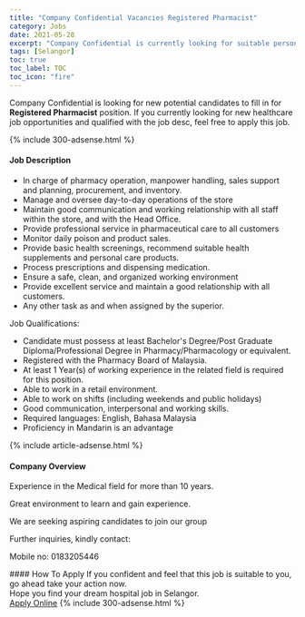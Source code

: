 ```yaml
---
title: "Company Confidential Vacancies Registered Pharmacist" 
category: Jobs 
date: 2021-05-28 
excerpt: "Company Confidential is currently looking for suitable person to fill in the Registered Pharmacist which positioned at Selangor" 
tags: [Selangor] 
toc: true 
toc_label: TOC 
toc_icon: "fire" 
--- 
```


<p>Company Confidential is looking for new potential candidates to fill in for <b>Registered Pharmacist</b> position. If you currently looking for new healthcare job opportunities and qualified with the job desc, feel free to apply this job.
</p>{% include 300-adsense.html %} 
<div><div><h4>Job Description</h4></div><div><div><span><div><ul><li><span>In charge of pharmacy operation, manpower handling, sales support and planning, procurement, and inventory.</span></li><li><span>Manage and oversee day-to-day operations of the store</span></li><li><span>Maintain good communication and working relationship with all staff within the store, and with the Head Office.</span></li><li><span>Provide professional service in pharmaceutical care to all customers</span></li><li><span>Monitor daily poison and product sales.</span></li><li><span>Provide basic health screenings, recommend suitable health supplements and personal care products.</span></li><li><span>Process prescriptions and dispensing medication.</span></li><li><span>Ensure a safe, clean, and organized working environment</span></li><li><span>Provide excellent service and maintain a good relationship with all customers.</span></li><li><span>Any other task as and when assigned by the superior.</span></li></ul><p><span>Job Qualifications:</span></p><ul><li><span>Candidate must possess at least Bachelor's Degree/Post Graduate Diploma/Professional Degree in Pharmacy/Pharmacology or equivalent.</span></li><li><span>Registered with the Pharmacy Board of Malaysia.</span></li><li><span>At least 1&#160;Year(s) of working experience in the related field is required for this position.</span></li><li><span>Able to work in a retail environment.</span></li><li><span>Able to work on shifts (including weekends and public holidays)</span></li><li><span>Good communication, interpersonal and working skills.</span></li><li><span>Required languages: English, Bahasa Malaysia</span></li><li><span>Proficiency in Mandarin is an advantage</span></li></ul></div></span></div></div></div> 
{% include article-adsense.html %} 
<div><div><h4>Company Overview</h4></div><div><div><span><div><p>Experience in the Medical field for more than 10 years.</p><p>Great environment to learn and gain experience.</p><p>We are seeking aspiring&#160;candidates to join our group</p><p>Further inquiries, kindly contact:</p><p>Mobile no: 0183205446</p></div></span></div></div></div> 
#### How To Apply 
If you confident and feel that this job is suitable to you, go ahead take your action now. <br/> 
Hope you find your dream hospital job in Selangor. <br/> 
<a href="https://www.jobstreet.com.my/en/job/registered-pharmacist-4566658?jobId=jobstreet-my-job-4566658" class="btn btn--warning" target="_blank" rel="nofollow noopenner">Apply Online</a> 
{% include 300-adsense.html %} 